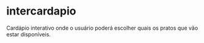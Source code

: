 # intercardapio
Cardápio interativo onde o usuário poderá escolher quais os pratos que vão estar disponíveis.  
